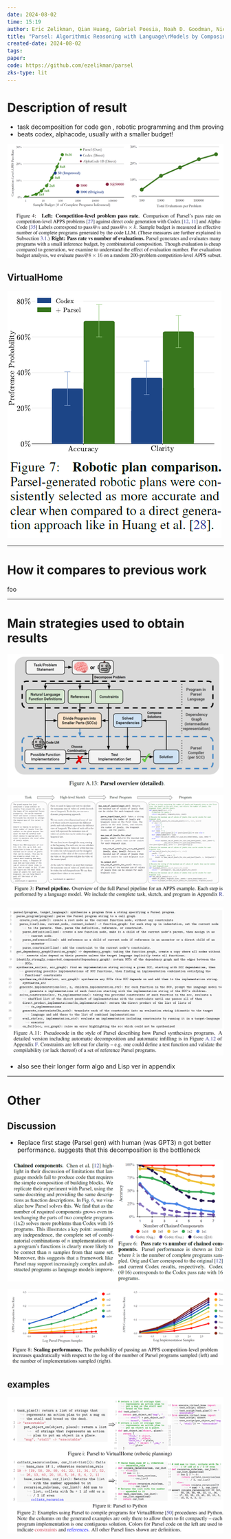 ```yaml
---
date: 2024-08-02
time: 15:19
author: Eric Zelikman, Qian Huang, Gabriel Poesia, Noah D. Goodman, Nick Haber
title: "Parsel: Algorithmic Reasoning with Language\rModels by Composing Decompositions"
created-date: 2024-08-02
tags: 
paper: 
code: https://github.com/ezelikman/parsel
zks-type: lit
---
```


# Description of result
- task decomposition for code gen , robotic programming and thm proving
- beats codex, alphacode, usually with a smaller budget!

![](assets/Pasted%20image%2020240802155342.png)

## VirtualHome
![](assets/Pasted%20image%2020240802160037.png)

---
# How it compares to previous work
foo

---
# Main strategies used to obtain results
![](assets/Pasted%20image%2020240802161355.png)

![](assets/Pasted%20image%2020240802152949.png)

![](assets/Pasted%20image%2020240802160531.png)
- also see their longer form algo and Lisp ver in appendix

---

# Other

## Discussion
- Replace first stage (Parsel gen) with human (was GPT3) n got better performance. suggests that this decomposition is the bottleneck

![](assets/Pasted%20image%2020240802160006.png)

![](assets/Pasted%20image%2020240802160123.png)
## examples

![](assets/Pasted%20image%2020240802155457.png)
